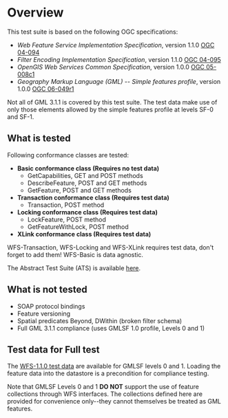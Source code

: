 # Overview

This test suite is based on the following OGC specifications:

  * _Web Feature Service Implementation Specification_, version 1.1.0 [OGC 04-094](https://portal.opengeospatial.org/files/?artifact_id=8339)
  * _Filter Encoding Implementation Specification_, version 1.1.0 [OGC 04-095](http://portal.opengeospatial.org/files/?artifact_id=8340)
  * _OpenGIS Web Services Common Specification_, version 1.0.0 [OGC 05-008c1](https://portal.opengeospatial.org/files/?artifact_id=8798)
  * _Geography Markup Language (GML) -- Simple features profile_, version 1.0.0 [OGC 06-049r1](http://portal.opengeospatial.org/files/?artifact_id=15201)

Not all of GML 3.1.1 is covered by this test suite. The test data make use of
only those elements allowed by the simple features profile at levels SF-0 and
SF-1.

## What is tested

Following conformance classes are tested:

  * **Basic conformance class (Requires no test data)**
    * GetCapabilities, GET and POST methods
    * DescribeFeature, POST and GET methods
    * GetFeature, POST and GET methods
  * **Transaction conformance class (Requires test data)**
    * Transaction, POST method
  * **Locking conformance class (Requires test data)**
    * LockFeature, POST method
    * GetFeatureWithLock, POST method
  * **XLink conformance class (Requires test data)**

WFS-Transaction, WFS-Locking and WFS-XLink requires test data, don't forget to add them! WFS-Basic is data agnostic.

The Abstract Test Suite (ATS) is available [here](abstract-test-suite.html).

## What is not tested

  * SOAP protocol bindings
  * Feature versioning
  * Spatial predicates Beyond, DWithin (broken filter schema)
  * Full GML 3.1.1 compliance (uses GMLSF 1.0 profile, Levels 0 and 1)

## Test data for Full test

The [WFS-1.1.0 test data](data-wfs-1.1.0.zip) are available for GMLSF levels 0
and 1. Loading the feature data into the datastore is a precondition for
compliance testing.

Note that GMLSF Levels 0 and 1 **DO NOT** support the use of feature
collections through WFS interfaces. The collections defined here are provided
for convenience only--they cannot themselves be treated as GML features.
